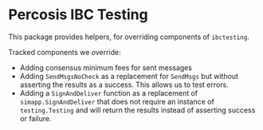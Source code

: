 # Percosis IBC Testing

This package provides helpers, for overriding components of `ibctesting`.

Tracked components we override:
* Adding consensus minimum fees for sent messages
* Adding `SendMsgsNoCheck` as a replacement for `SendMsgs` but without asserting the results as a success. This allows us to test errors.
* Adding a `SignAndDeliver` function as a replacement of `simapp.SignAndDeliver` that does not require an instance of `testing.Testing` and will return the results instead of asserting success or failure. 
